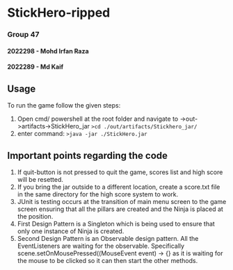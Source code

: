 # StickHero-ripped
### Group 47
#### 2022298 - Mohd Irfan Raza
#### 2022289 - Md Kaif


## Usage
To run the game follow the given steps:
1. Open cmd/ powershell at the root folder and navigate to ->out->artifacts->StickHero_jar 
```>cd ./out/artifacts/Stickhero_jar/ ```
2. enter command: ``` >java -jar ./StickHero.jar ```

## Important points regarding the code
1. If quit-button is not pressed to quit the game, scores list and high score will be resetted. 
2. If you bring the jar outside to a different location, create a score.txt file in the same directory for the high score system to work. 
3. JUnit is testing occurs at the transition of main menu screen to the game screen ensuring that all the pillars are created and the Ninja is placed at the position.
4. First Design Pattern is a Singleton which is being used to ensure that only one instance of Ninja is created.
5. Second Design Pattern is an Observable design pattern. All the EventListeners are waiting for the observable. Specifically scene.setOnMousePressed((MouseEvent event) -> {} as it is waiting for the mouse to be clicked so it can then start the other methods. 

